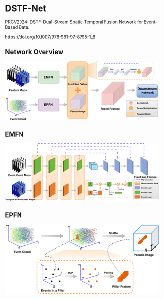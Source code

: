 # DSTF-Net
PRCV2024: DSTF: Dual-Stream Spatio-Temporal Fusion Network for Event-Based Data.

<https://doi.org/10.1007/978-981-97-8795-1_8>

## Network Overview
![Network Overview](Imgs/overview.svg)

## EMFN
![EMFN](Imgs/EMFN.svg)

## EPFN
![EPFN](Imgs/EPFN.svg)
